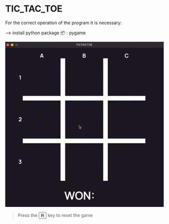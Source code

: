 # TIC_TAC_TOE

For the correct operation of the program it is necessary:

--> install python package 📦 : pygame 

![Simple Checkers](doc/tictactoe.gif)

> Press the <button onclick="window.location.reload()">R</button> key to reset the game

